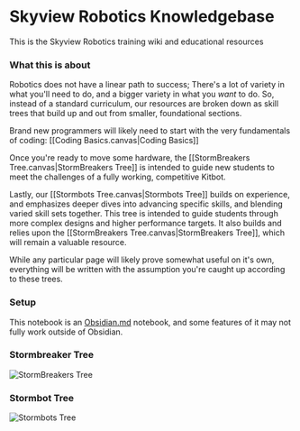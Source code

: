 # Skyview Robotics Knowledgebase

This is the Skyview Robotics training wiki and educational resources


### What this is about
Robotics does not have a linear path to success; There's a lot of variety in what you'll need to do, and a bigger variety in what you _want_ to do. So, instead of a standard curriculum, our resources are broken down as skill trees that build up and out from smaller, foundational sections.

Brand new programmers will likely need to start with the very fundamentals of coding: 
[[Coding Basics.canvas|Coding Basics]]

Once you're ready to move some hardware, the [[StormBreakers Tree.canvas|StormBreakers Tree]] is intended to guide new students to meet the challenges of a fully working, competitive Kitbot.

Lastly, our [[Stormbots Tree.canvas|Stormbots Tree]]  builds on experience, and emphasizes deeper dives into advancing specific skills, and blending varied skill sets together. This tree is intended to guide students through more complex designs and higher performance targets. It also builds and relies upon the [[StormBreakers Tree.canvas|StormBreakers Tree]], which will remain a valuable resource.

While any particular page will likely prove somewhat useful on it's own, everything will be written with the assumption you're caught up according to these trees. 
### Setup
This notebook is an [Obsidian.md](https://obsidian.md) notebook, and some features of it may not fully work outside of Obsidian.

### Stormbreaker Tree
![StormBreakers Tree](https://github.com/user-attachments/assets/bf5f9b03-5e07-4e0c-8e29-bf16f6d1a7c1)
### Stormbot Tree
![Stormbots Tree](https://github.com/user-attachments/assets/0a43acb5-d197-4e00-8eb5-28ca4c408e23)

